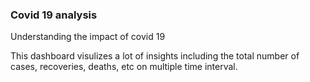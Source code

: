 ### **Covid 19 analysis**   

Understanding the impact of covid 19 

This dashboard visulizes a lot of insights including the total number of cases, recoveries, deaths, etc on multiple time interval.  
